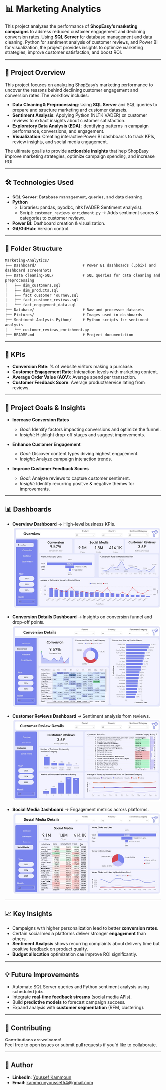 # 📊 Marketing Analytics  

This project analyzes the performance of **ShopEasy’s marketing campaigns** to address reduced customer engagement and declining conversion rates. Using **SQL Server** for database management and data cleaning, Python for sentiment analysis of customer reviews, and Power BI for visualization, the project provides insights to optimize marketing strategies, improve customer satisfaction, and boost ROI.  

---

## 🚀 Project Overview  

This project focuses on analyzing ShopEasy’s marketing performance to uncover the reasons behind declining customer engagement and conversion rates. The workflow includes:  

- **Data Cleaning & Preprocessing**: Using **SQL Server** and SQL queries to prepare and structure marketing and customer datasets.  
- **Sentiment Analysis**: Applying Python (NLTK VADER) on customer reviews to extract insights about customer satisfaction.  
- **Exploratory Data Analysis (EDA)**: Identifying patterns in campaign performance, conversions, and engagement.  
- **Visualization**: Creating interactive Power BI dashboards to track KPIs, review insights, and social media engagement.  

The ultimate goal is to provide **actionable insights** that help ShopEasy improve marketing strategies, optimize campaign spending, and increase ROI.  

---

## 🛠️ Technologies Used  

- **SQL Server**: Database management, queries, and data cleaning.  
- **Python**  
  - Libraries: pandas, pyodbc, nltk (VADER Sentiment Analysis).  
  - Script: `customer_reviews_enrichment.py` → Adds sentiment scores & categories to customer reviews.  
- **Power BI**: Dashboard creation & visualization.  
- **Git/GitHub**: Version control.  

---

## 📂 Folder Structure  

```
Marketing-Analytics/
├── Dashboard/                     # Power BI dashboards (.pbix) and dashboard screenshots
├── Data cleaning-SQL/             # SQL queries for data cleaning and preprocessing
│   ├── dim_customers.sql
│   ├── dim_products.sql
│   ├── fact_customer_journey.sql
│   ├── fact_customer_reviews.sql
│   └── fact_engagement_data.sql
├── Database/                      # Raw and processed datasets
├── Pictures/                      # Images used in dashboards
├── Sentiment Analysis-Python/     # Python scripts for sentiment analysis
│   └── customer_reviews_enrichment.py
├── README.md                      # Project documentation
```

---

## 🎯 KPIs  

- **Conversion Rate**: % of website visitors making a purchase.  
- **Customer Engagement Rate**: Interaction levels with marketing content.  
- **Average Order Value (AOV)**: Average spend per transaction.  
- **Customer Feedback Score**: Average product/service rating from reviews.  

---

## 🎯 Project Goals & Insights  

- **Increase Conversion Rates**  
  - *Goal*: Identify factors impacting conversions and optimize the funnel.  
  - *Insight*: Highlight drop-off stages and suggest improvements.  

- **Enhance Customer Engagement**  
  - *Goal*: Discover content types driving highest engagement.  
  - *Insight*: Analyze campaign interaction trends.  

- **Improve Customer Feedback Scores**  
  - *Goal*: Analyze reviews to capture customer sentiment.  
  - *Insight*: Identify recurring positive & negative themes for improvements.  

---

## 📊 Dashboards  

- **Overview Dashboard** → High-level business KPIs.  
  ![Overview Dashboard](https://github.com/YoussefKamm/Marketing-Analytics/blob/main/Dashboard/Cap/Overview.jpg)  

- **Conversion Details Dashboard** → Insights on conversion funnel and drop-off points.  
  ![Conversion Details](https://github.com/YoussefKamm/Marketing-Analytics/blob/main/Dashboard/Cap/Conversion%20Details.jpg)  

- **Customer Reviews Dashboard** → Sentiment analysis from reviews.  
  ![Customer Reviews](https://github.com/YoussefKamm/Marketing-Analytics/blob/main/Dashboard/Cap/Customer%20Review%20Details.jpg)  

- **Social Media Dashboard** → Engagement metrics across platforms.  
  ![Social Media](https://github.com/YoussefKamm/Marketing-Analytics/blob/main/Dashboard/Cap/Social%20Media%20Details.jpg)  


---

## 📈 Key Insights  

- Campaigns with higher personalization lead to better **conversion rates**.  
- Certain social media platforms deliver stronger **engagement** than others.  
- **Sentiment Analysis** shows recurring complaints about delivery time but positive feedback on product quality.  
- **Budget allocation** optimization can improve ROI significantly.  

---

## 💡 Future Improvements  

- Automate SQL Server queries and Python sentiment analysis using scheduled jobs.  
- Integrate **real-time feedback streams** (social media APIs).  
- Build **predictive models** to forecast campaign success.  
- Expand analysis with **customer segmentation** (RFM, clustering).  

---

## 🤝 Contributing  

Contributions are welcome!  
Feel free to open issues or submit pull requests if you'd like to collaborate.  

---

## 👤 Author  

- **LinkedIn**: [Youssef Kammoun](https://www.linkedin.com/in/youssef-kammoun)  
- **Email**: kammounyoussef54@gmail.com  
